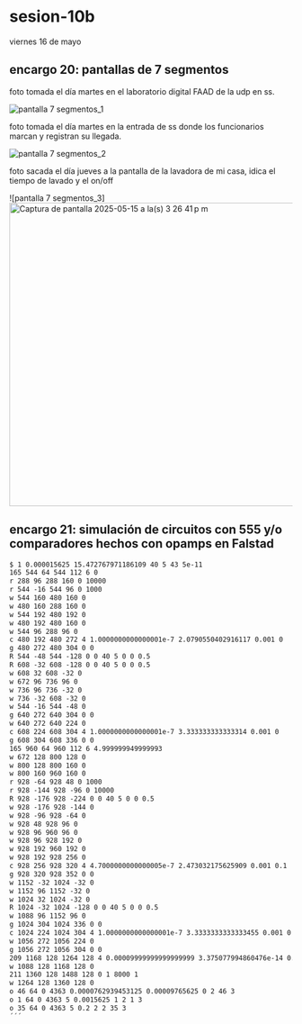 # sesion-10b
viernes 16 de mayo
## encargo 20: pantallas de 7 segmentos
foto tomada el día martes en el laboratorio digital FAAD de la udp en ss.

![pantalla 7 segmentos_1](https://github.com/user-attachments/assets/4a42487f-a248-433e-aae1-c1d4446d09a6)

foto tomada el día martes en la entrada de ss donde los funcionarios marcan y registran su llegada.

![pantalla 7 segmentos_2](https://github.com/user-attachments/assets/7dfca84d-ba40-460a-9f56-75d178fbc40a)

foto sacada el día jueves a la pantalla de la lavadora de mi casa, idica el tiempo de lavado y el on/off

![pantalla 7 segmentos_3]<img width="539" alt="Captura de pantalla 2025-05-15 a la(s) 3 26 41 p m" src="https://github.com/user-attachments/assets/18c13f28-cc1c-4988-969d-4be15099d5f5" />

## encargo 21: simulación de circuitos con 555 y/o comparadores hechos con opamps en Falstad

```txt
$ 1 0.000015625 15.472767971186109 40 5 43 5e-11
165 544 64 544 112 6 0
r 288 96 288 160 0 10000
r 544 -16 544 96 0 1000
w 544 160 480 160 0
w 480 160 288 160 0
w 544 192 480 192 0
w 480 192 480 160 0
w 544 96 288 96 0
c 480 192 480 272 4 1.0000000000000001e-7 2.0790550402916117 0.001 0
g 480 272 480 304 0 0
R 544 -48 544 -128 0 0 40 5 0 0 0.5
R 608 -32 608 -128 0 0 40 5 0 0 0.5
w 608 32 608 -32 0
w 672 96 736 96 0
w 736 96 736 -32 0
w 736 -32 608 -32 0
w 544 -16 544 -48 0
g 640 272 640 304 0 0
w 640 272 640 224 0
c 608 224 608 304 4 1.0000000000000001e-7 3.333333333333314 0.001 0
g 608 304 608 336 0 0
165 960 64 960 112 6 4.999999949999993
w 672 128 800 128 0
w 800 128 800 160 0
w 800 160 960 160 0
r 928 -64 928 48 0 1000
r 928 -144 928 -96 0 10000
R 928 -176 928 -224 0 0 40 5 0 0 0.5
w 928 -176 928 -144 0
w 928 -96 928 -64 0
w 928 48 928 96 0
w 928 96 960 96 0
w 928 96 928 192 0
w 928 192 960 192 0
w 928 192 928 256 0
c 928 256 928 320 4 4.7000000000000005e-7 2.473032175625909 0.001 0.1
g 928 320 928 352 0 0
w 1152 -32 1024 -32 0
w 1152 96 1152 -32 0
w 1024 32 1024 -32 0
R 1024 -32 1024 -128 0 0 40 5 0 0 0.5
w 1088 96 1152 96 0
g 1024 304 1024 336 0 0
c 1024 224 1024 304 4 1.0000000000000001e-7 3.3333333333333455 0.001 0
w 1056 272 1056 224 0
g 1056 272 1056 304 0 0
209 1168 128 1264 128 4 0.00009999999999999999 3.375077994860476e-14 0.001 0 1
w 1088 128 1168 128 0
211 1360 128 1488 128 0 1 8000 1
w 1264 128 1360 128 0
o 46 64 0 4363 0.0000762939453125 0.00009765625 0 2 46 3
o 1 64 0 4363 5 0.0015625 1 2 1 3
o 35 64 0 4363 5 0.2 2 2 35 3
´´´
